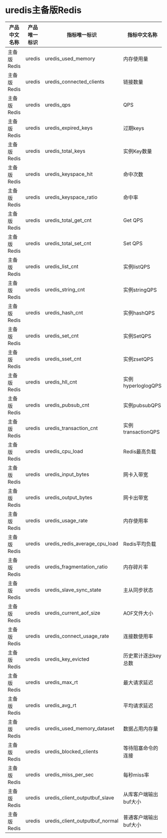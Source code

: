 # uredis主备版Redis

| 产品中文名称   | 产品唯一标识 | 指标唯一标识                         | 指标中文名称           | 单位   | 备注 |
|----------|--------|--------------------------------|------------------|------|----|
| 主备版Redis | uredis | uredis_used_memory             | 内存使用量            | KB   |    |
| 主备版Redis | uredis | uredis_connected_clients       | 链接数量             | 个    |    |
| 主备版Redis | uredis | uredis_qps                     | QPS              | 次/s  |    |
| 主备版Redis | uredis | uredis_expired_keys            | 过期keys           | 个    |    |
| 主备版Redis | uredis | uredis_total_keys              | 实例Key数量          | 个    |    |
| 主备版Redis | uredis | uredis_keyspace_hit            | 命中次数             | 个    |    |
| 主备版Redis | uredis | uredis_keyspace_ratio          | 命中率              | %    |    |
| 主备版Redis | uredis | uredis_total_get_cnt           | Get QPS          | 次/s  |    |
| 主备版Redis | uredis | uredis_total_set_cnt           | Set QPS          | 次/s  |    |
| 主备版Redis | uredis | uredis_list_cnt                | 实例listQPS        | 次/s  |    |
| 主备版Redis | uredis | uredis_string_cnt              | 实例stringQPS      | 次/s  |    |
| 主备版Redis | uredis | uredis_hash_cnt                | 实例hashQPS        | 次/s  |    |
| 主备版Redis | uredis | uredis_set_cnt                 | 实例SetQPS         | 次/s  |    |
| 主备版Redis | uredis | uredis_sset_cnt                | 实例zsetQPS        | 次/s  |    |
| 主备版Redis | uredis | uredis_hll_cnt                 | 实例hyperloglogQPS | 次/s  |    |
| 主备版Redis | uredis | uredis_pubsub_cnt              | 实例pubsubQPS      | 次/s  |    |
| 主备版Redis | uredis | uredis_transaction_cnt         | 实例transactionQPS | 次/s  |    |
| 主备版Redis | uredis | uredis_cpu_load                | Redis最高负载        | %    |    |
| 主备版Redis | uredis | uredis_input_bytes             | 网卡入带宽            | Bps  |    |
| 主备版Redis | uredis | uredis_output_bytes            | 网卡出带宽            | Bps  |    |
| 主备版Redis | uredis | uredis_usage_rate              | 内存使用率            | %    |    |
| 主备版Redis | uredis | uredis_redis_average_cpu_load  | Redis平均负载        | %    |    |
| 主备版Redis | uredis | uredis_fragmentation_ratio     | 内存碎片率            | %    |    |
| 主备版Redis | uredis | uredis_slave_sync_state        | 主从同步状态           | bool |    |
| 主备版Redis | uredis | uredis_current_aof_size        | AOF文件大小          | KB   |    |
| 主备版Redis | uredis | uredis_connect_usage_rate      | 连接数使用率           | %    |    |
| 主备版Redis | uredis | uredis_key_evicted             | 历史累计逐出key总数      | 个    |    |
| 主备版Redis | uredis | uredis_max_rt                  | 最大请求延迟           | us   |    |
| 主备版Redis | uredis | uredis_avg_rt                  | 平均请求延迟           | us   |    |
| 主备版Redis | uredis | uredis_used_memory_dataset     | 数据占用内存量          | KB   |    |
| 主备版Redis | uredis | uredis_blocked_clients         | 等待阻塞命令的连接        | 个    |    |
| 主备版Redis | uredis | uredis_miss_per_sec            | 每秒miss率          | %    |    |
| 主备版Redis | uredis | uredis_client_outputbuf_slave  | 从库客户端输出buf大小     | KB   |    |
| 主备版Redis | uredis | uredis_client_outputbuf_normal | 普通客户端输出buf大小     | KB   |    |
